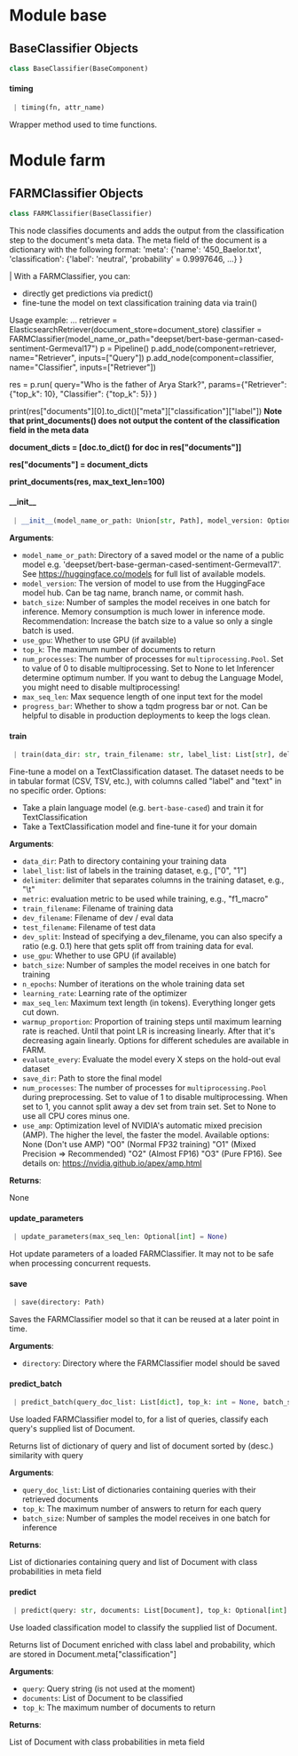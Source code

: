 <a name="base"></a>
# Module base

<a name="base.BaseClassifier"></a>
## BaseClassifier Objects

```python
class BaseClassifier(BaseComponent)
```

<a name="base.BaseClassifier.timing"></a>
#### timing

```python
 | timing(fn, attr_name)
```

Wrapper method used to time functions.

<a name="farm"></a>
# Module farm

<a name="farm.FARMClassifier"></a>
## FARMClassifier Objects

```python
class FARMClassifier(BaseClassifier)
```

This node classifies documents and adds the output from the classification step to the document's meta data.
The meta field of the document is a dictionary with the following format:
'meta': {'name': '450_Baelor.txt', 'classification': {'label': 'neutral', 'probability' = 0.9997646, ...} }

|  With a FARMClassifier, you can:
 - directly get predictions via predict()
 - fine-tune the model on text classification training data via train()

Usage example:
...
retriever = ElasticsearchRetriever(document_store=document_store)
classifier = FARMClassifier(model_name_or_path="deepset/bert-base-german-cased-sentiment-Germeval17")
p = Pipeline()
p.add_node(component=retriever, name="Retriever", inputs=["Query"])
p.add_node(component=classifier, name="Classifier", inputs=["Retriever"])

res = p.run(
    query="Who is the father of Arya Stark?",
    params={"Retriever": {"top_k": 10}, "Classifier": {"top_k": 5}}
)

print(res["documents"][0].to_dict()["meta"]["classification"]["label"])
__Note that print_documents() does not output the content of the classification field in the meta data__

__document_dicts = [doc.to_dict() for doc in res["documents"]]__

__res["documents"] = document_dicts__

__print_documents(res, max_text_len=100)__


<a name="farm.FARMClassifier.__init__"></a>
#### \_\_init\_\_

```python
 | __init__(model_name_or_path: Union[str, Path], model_version: Optional[str] = None, batch_size: int = 50, use_gpu: bool = True, top_k: int = 10, num_processes: Optional[int] = None, max_seq_len: int = 256, progress_bar: bool = True)
```

**Arguments**:

- `model_name_or_path`: Directory of a saved model or the name of a public model e.g. 'deepset/bert-base-german-cased-sentiment-Germeval17'.
See https://huggingface.co/models for full list of available models.
- `model_version`: The version of model to use from the HuggingFace model hub. Can be tag name, branch name, or commit hash.
- `batch_size`: Number of samples the model receives in one batch for inference.
                   Memory consumption is much lower in inference mode. Recommendation: Increase the batch size
                   to a value so only a single batch is used.
- `use_gpu`: Whether to use GPU (if available)
- `top_k`: The maximum number of documents to return
- `num_processes`: The number of processes for `multiprocessing.Pool`. Set to value of 0 to disable
                      multiprocessing. Set to None to let Inferencer determine optimum number. If you
                      want to debug the Language Model, you might need to disable multiprocessing!
- `max_seq_len`: Max sequence length of one input text for the model
- `progress_bar`: Whether to show a tqdm progress bar or not.
                     Can be helpful to disable in production deployments to keep the logs clean.

<a name="farm.FARMClassifier.train"></a>
#### train

```python
 | train(data_dir: str, train_filename: str, label_list: List[str], delimiter: str, metric: str, dev_filename: Optional[str] = None, test_filename: Optional[str] = None, use_gpu: Optional[bool] = None, batch_size: int = 10, n_epochs: int = 2, learning_rate: float = 1e-5, max_seq_len: Optional[int] = None, warmup_proportion: float = 0.2, dev_split: float = 0, evaluate_every: int = 300, save_dir: Optional[str] = None, num_processes: Optional[int] = None, use_amp: str = None)
```

Fine-tune a model on a TextClassification dataset.
The dataset needs to be in tabular format (CSV, TSV, etc.), with columns called "label" and "text" in no specific order.
Options:

- Take a plain language model (e.g. `bert-base-cased`) and train it for TextClassification
- Take a TextClassification model and fine-tune it for your domain

**Arguments**:

- `data_dir`: Path to directory containing your training data
- `label_list`: list of labels in the training dataset, e.g., ["0", "1"]
- `delimiter`: delimiter that separates columns in the training dataset, e.g., "\t"
- `metric`: evaluation metric to be used while training, e.g., "f1_macro"
- `train_filename`: Filename of training data
- `dev_filename`: Filename of dev / eval data
- `test_filename`: Filename of test data
- `dev_split`: Instead of specifying a dev_filename, you can also specify a ratio (e.g. 0.1) here
                  that gets split off from training data for eval.
- `use_gpu`: Whether to use GPU (if available)
- `batch_size`: Number of samples the model receives in one batch for training
- `n_epochs`: Number of iterations on the whole training data set
- `learning_rate`: Learning rate of the optimizer
- `max_seq_len`: Maximum text length (in tokens). Everything longer gets cut down.
- `warmup_proportion`: Proportion of training steps until maximum learning rate is reached.
                          Until that point LR is increasing linearly. After that it's decreasing again linearly.
                          Options for different schedules are available in FARM.
- `evaluate_every`: Evaluate the model every X steps on the hold-out eval dataset
- `save_dir`: Path to store the final model
- `num_processes`: The number of processes for `multiprocessing.Pool` during preprocessing.
                      Set to value of 1 to disable multiprocessing. When set to 1, you cannot split away a dev set from train set.
                      Set to None to use all CPU cores minus one.
- `use_amp`: Optimization level of NVIDIA's automatic mixed precision (AMP). The higher the level, the faster the model.
                Available options:
                None (Don't use AMP)
                "O0" (Normal FP32 training)
                "O1" (Mixed Precision => Recommended)
                "O2" (Almost FP16)
                "O3" (Pure FP16).
                See details on: https://nvidia.github.io/apex/amp.html

**Returns**:

None

<a name="farm.FARMClassifier.update_parameters"></a>
#### update\_parameters

```python
 | update_parameters(max_seq_len: Optional[int] = None)
```

Hot update parameters of a loaded FARMClassifier. It may not to be safe when processing concurrent requests.

<a name="farm.FARMClassifier.save"></a>
#### save

```python
 | save(directory: Path)
```

Saves the FARMClassifier model so that it can be reused at a later point in time.

**Arguments**:

- `directory`: Directory where the FARMClassifier model should be saved

<a name="farm.FARMClassifier.predict_batch"></a>
#### predict\_batch

```python
 | predict_batch(query_doc_list: List[dict], top_k: int = None, batch_size: int = None)
```

Use loaded FARMClassifier model to, for a list of queries, classify each query's supplied list of Document.

Returns list of dictionary of query and list of document sorted by (desc.) similarity with query

**Arguments**:

- `query_doc_list`: List of dictionaries containing queries with their retrieved documents
- `top_k`: The maximum number of answers to return for each query
- `batch_size`: Number of samples the model receives in one batch for inference

**Returns**:

List of dictionaries containing query and list of Document with class probabilities in meta field

<a name="farm.FARMClassifier.predict"></a>
#### predict

```python
 | predict(query: str, documents: List[Document], top_k: Optional[int] = None) -> List[Document]
```

Use loaded classification model to classify the supplied list of Document.

Returns list of Document enriched with class label and probability, which are stored in Document.meta["classification"]

**Arguments**:

- `query`: Query string (is not used at the moment)
- `documents`: List of Document to be classified
- `top_k`: The maximum number of documents to return

**Returns**:

List of Document with class probabilities in meta field
